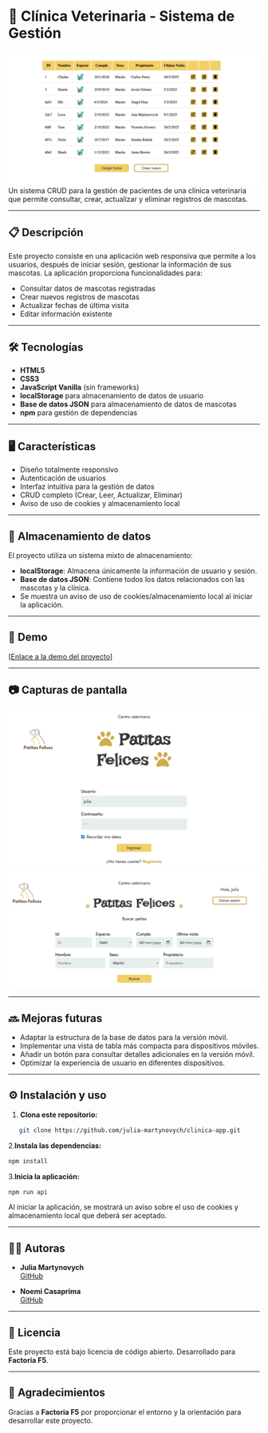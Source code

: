 # 🐾 Clínica Veterinaria - Sistema de Gestión

![Imágenes aplicacion](./src/img/table.png)
Un sistema CRUD para la gestión de pacientes de una clínica veterinaria que permite consultar, crear, actualizar y eliminar registros de mascotas.

---

## 📋 Descripción

Este proyecto consiste en una aplicación web responsiva que permite a los usuarios, después de iniciar sesión, gestionar la información de sus mascotas. La aplicación proporciona funcionalidades para:

- Consultar datos de mascotas registradas
- Crear nuevos registros de mascotas
- Actualizar fechas de última visita
- Editar información existente

---

## 🛠️ Tecnologías

- **HTML5**
- **CSS3**
- **JavaScript Vanilla** (sin frameworks)
- **localStorage** para almacenamiento de datos de usuario
- **Base de datos JSON** para almacenamiento de datos de mascotas
- **npm** para gestión de dependencias

---

## 🖥️ Características

- Diseño totalmente responsivo
- Autenticación de usuarios
- Interfaz intuitiva para la gestión de datos
- CRUD completo (Crear, Leer, Actualizar, Eliminar)
- Aviso de uso de cookies y almacenamiento local

---

## 💾 Almacenamiento de datos

El proyecto utiliza un sistema mixto de almacenamiento:

- **localStorage**: Almacena únicamente la información de usuario y sesión.
- **Base de datos JSON**: Contiene todos los datos relacionados con las mascotas y la clínica.
- Se muestra un aviso de uso de cookies/almacenamiento local al iniciar la aplicación.

---

## 🚀 Demo

[[Enlace a la demo del proyecto](https://julia-martynovych.github.io/clinica-app/)]

---

## 📷 Capturas de pantalla

![Imágenes aplicacion](./src/img/login.png)
![Imágenes aplicacion](/src/img/search.png)

---

## 🔜 Mejoras futuras

- Adaptar la estructura de la base de datos para la versión móvil.
- Implementar una vista de tabla más compacta para dispositivos móviles.
- Añadir un botón para consultar detalles adicionales en la versión móvil.
- Optimizar la experiencia de usuario en diferentes dispositivos.

---

## ⚙️ Instalación y uso

1. **Clona este repositorio:**

```bash
   git clone https://github.com/julia-martynovych/clinica-app.git
   ```

2.**Instala las dependencias:**

   ```bash
   npm install
   ```

3.**Inicia la aplicación:**

   ```bash
   npm run api
   ```

Al iniciar la aplicación, se mostrará un aviso sobre el uso de cookies y almacenamiento local que deberá ser aceptado.

---

## 👩‍💻 Autoras

- **Julia Martynovych**  
  [GitHub](https://github.com/julia-martynovych)

- **Noemi Casaprima**  
  [GitHub](https://github.com/noemi-casaprima)

---

## 📄 Licencia

Este proyecto está bajo licencia de código abierto. Desarrollado para **Factoria F5**.

---

## 🙏 Agradecimientos

Gracias a **Factoria F5** por proporcionar el entorno y la orientación para desarrollar este proyecto.
